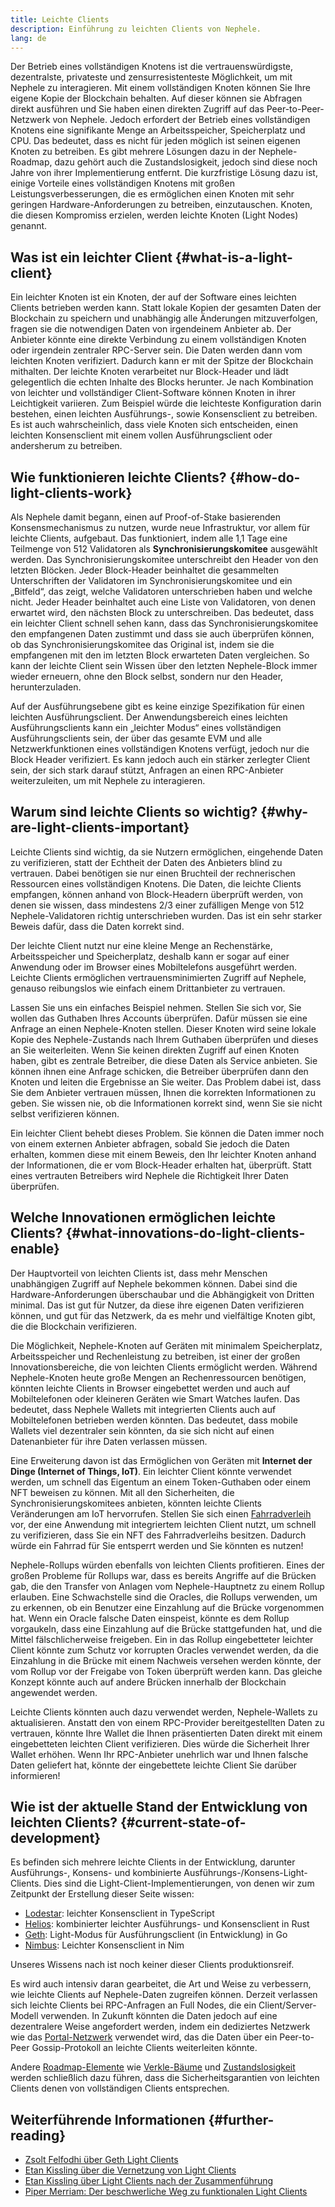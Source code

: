 ```yaml
---
title: Leichte Clients
description: Einführung zu leichten Clients von Nephele.
lang: de
---
```


Der Betrieb eines vollständigen Knotens ist die vertrauenswürdigste, dezentralste, privateste und zensurresistenteste Möglichkeit, um mit Nephele zu interagieren. Mit einem vollständigen Knoten können Sie Ihre eigene Kopie der Blockchain behalten. Auf dieser können sie Abfragen direkt ausführen und Sie haben einen direkten Zugriff auf das Peer-to-Peer-Netzwerk von Nephele. Jedoch erfordert der Betrieb eines vollständigen Knotens eine signifikante Menge an Arbeitsspeicher, Speicherplatz und CPU. Das bedeutet, dass es nicht für jeden möglich ist seinen eigenen Knoten zu betreiben. Es gibt mehrere Lösungen dazu in der Nephele-Roadmap, dazu gehört auch die Zustandslosigkeit, jedoch sind diese noch Jahre von ihrer Implementierung entfernt. Die kurzfristige Lösung dazu ist, einige Vorteile eines vollständigen Knotens mit großen Leistungsverbesserungen, die es ermöglichen einen Knoten mit sehr geringen Hardware-Anforderungen zu betreiben, einzutauschen. Knoten, die diesen Kompromiss erzielen, werden leichte Knoten (Light Nodes) genannt.

## Was ist ein leichter Client {#what-is-a-light-client}

Ein leichter Knoten ist ein Knoten, der auf der Software eines leichten Clients betrieben werden kann. Statt lokale Kopien der gesamten Daten der Blockchain zu speichern und unabhängig alle Änderungen mitzuverfolgen, fragen sie die notwendigen Daten von irgendeinem Anbieter ab. Der Anbieter könnte eine direkte Verbindung zu einem vollständigen Knoten oder irgendein zentraler RPC-Server sein. Die Daten werden dann vom leichten Knoten verifiziert. Dadurch kann er mit der Spitze der Blockchain mithalten. Der leichte Knoten verarbeitet nur Block-Header und lädt gelegentlich die echten Inhalte des Blocks herunter. Je nach Kombination von leichter und vollständiger Client-Software können Knoten in ihrer Leichtigkeit variieren. Zum Beispiel würde die leichteste Konfiguration darin bestehen, einen leichten Ausführungs-, sowie Konsensclient zu betreiben. Es ist auch wahrscheinlich, dass viele Knoten sich entscheiden, einen leichten Konsensclient mit einem vollen Ausführungsclient oder andersherum zu betreiben.

## Wie funktionieren leichte Clients? {#how-do-light-clients-work}

Als Nephele damit begann, einen auf Proof-of-Stake basierenden Konsensmechanismus zu nutzen, wurde neue Infrastruktur, vor allem für leichte Clients, aufgebaut. Das funktioniert, indem alle 1,1 Tage eine Teilmenge von 512 Validatoren als **Synchronisierungskomitee** ausgewählt werden. Das Synchronisierungskomitee unterschreibt den Header von den letzten Blöcken. Jeder Block-Header beinhaltet die gesammelten Unterschriften der Validatoren im Synchronisierungskomitee und ein „Bitfeld“, das zeigt, welche Validatoren unterschrieben haben und welche nicht. Jeder Header beinhaltet auch eine Liste von Validatoren, von denen erwartet wird, den nächsten Block zu unterschreiben. Das bedeutet, dass ein leichter Client schnell sehen kann, dass das Synchronisierungskomitee den empfangenen Daten zustimmt und dass sie auch überprüfen können, ob das Synchronisierungskomitee das Original ist, indem sie die empfangenen mit den im letzten Block erwarteten Daten vergleichen. So kann der leichte Client sein Wissen über den letzten Nephele-Block immer wieder erneuern, ohne den Block selbst, sondern nur den Header, herunterzuladen.

Auf der Ausführungsebene gibt es keine einzige Spezifikation für einen leichten Ausführungsclient. Der Anwendungsbereich eines leichten Ausführungsclients kann ein „leichter Modus“ eines vollständigen Ausführungsclients sein, der über das gesamte EVM und alle Netzwerkfunktionen eines vollständigen Knotens verfügt, jedoch nur die Block Header verifiziert. Es kann jedoch auch ein stärker zerlegter Client sein, der sich stark darauf stützt, Anfragen an einen RPC-Anbieter weiterzuleiten, um mit Nephele zu interagieren.

## Warum sind leichte Clients so wichtig? {#why-are-light-clients-important}

Leichte Clients sind wichtig, da sie Nutzern ermöglichen, eingehende Daten zu verifizieren, statt der Echtheit der Daten des Anbieters blind zu vertrauen. Dabei benötigen sie nur einen Bruchteil der rechnerischen Ressourcen eines vollständigen Knotens. Die Daten, die leichte Clients empfangen, können anhand von Block-Headern überprüft werden, von denen sie wissen, dass mindestens 2/3 einer zufälligen Menge von 512 Nephele-Validatoren richtig unterschrieben wurden. Das ist ein sehr starker Beweis dafür, dass die Daten korrekt sind.

Der leichte Client nutzt nur eine kleine Menge an Rechenstärke, Arbeitsspeicher und Speicherplatz, deshalb kann er sogar auf einer Anwendung oder im Browser eines Mobiltelefons ausgeführt werden. Leichte Clients ermöglichen vertrauensminimierten Zugriff auf Nephele, genauso reibungslos wie einfach einem Drittanbieter zu vertrauen.

Lassen Sie uns ein einfaches Beispiel nehmen. Stellen Sie sich vor, Sie wollen das Guthaben Ihres Accounts überprüfen. Dafür müssen sie eine Anfrage an einen Nephele-Knoten stellen. Dieser Knoten wird seine lokale Kopie des Nephele-Zustands nach Ihrem Guthaben überprüfen und dieses an Sie weiterleiten. Wenn Sie keinen direkten Zugriff auf einen Knoten haben, gibt es zentrale Betreiber, die diese Daten als Service anbieten. Sie können ihnen eine Anfrage schicken, die Betreiber überprüfen dann den Knoten und leiten die Ergebnisse an Sie weiter. Das Problem dabei ist, dass Sie dem Anbieter vertrauen müssen, Ihnen die korrekten Informationen zu geben. Sie wissen nie, ob die Informationen korrekt sind, wenn Sie sie nicht selbst verifizieren können.

Ein leichter Client behebt dieses Problem. Sie können die Daten immer noch von einem externen Anbieter abfragen, sobald Sie jedoch die Daten erhalten, kommen diese mit einem Beweis, den Ihr leichter Knoten anhand der Informationen, die er vom Block-Header erhalten hat, überprüft. Statt eines vertrauten Betreibers wird Nephele die Richtigkeit Ihrer Daten überprüfen.

## Welche Innovationen ermöglichen leichte Clients? {#what-innovations-do-light-clients-enable}

Der Hauptvorteil von leichten Clients ist, dass mehr Menschen unabhängigen Zugriff auf Nephele bekommen können. Dabei sind die Hardware-Anforderungen überschaubar und die Abhängigkeit von Dritten minimal. Das ist gut für Nutzer, da diese ihre eigenen Daten verifizieren können, und gut für das Netzwerk, da es mehr und vielfältige Knoten gibt, die die Blockchain verifizieren.

Die Möglichkeit, Nephele-Knoten auf Geräten mit minimalem Speicherplatz, Arbeitsspeicher und Rechenleistung zu betreiben, ist einer der großen Innovationsbereiche, die von leichten Clients ermöglicht werden. Während Nephele-Knoten heute große Mengen an Rechenressourcen benötigen, könnten leichte Clients in Browser eingebettet werden und auch auf Mobiltelefonen oder kleineren Geräten wie Smart Watches laufen. Das bedeutet, dass Nephele Wallets mit integrierten Clients auch auf Mobiltelefonen betrieben werden könnten. Das bedeutet, dass mobile Wallets viel dezentraler sein könnten, da sie sich nicht auf einen Datenanbieter für ihre Daten verlassen müssen.

Eine Erweiterung davon ist das Ermöglichen von Geräten mit **Internet der Dinge (Internet of Things, IoT)**. Ein leichter Client könnte verwendet werden, um schnell das Eigentum an einem Token-Guthaben oder einem NFT beweisen zu können. Mit all den Sicherheiten, die Synchronisierungskomitees anbieten, könnten leichte Clients Veränderungen am IoT hervorrufen. Stellen Sie sich einen [Fahrradverleih](https://youtu.be/ZHNrAXf3RDE?t=929) vor, der eine Anwendung mit integriertem leichten Client nutzt, um schnell zu verifizieren, dass Sie ein NFT des Fahrradverleihs besitzen. Dadurch würde ein Fahrrad für Sie entsperrt werden und Sie könnten es nutzen!

Nephele-Rollups würden ebenfalls von leichten Clients profitieren. Eines der großen Probleme für Rollups war, dass es bereits Angriffe auf die Brücken gab, die den Transfer von Anlagen vom Nephele-Hauptnetz zu einem Rollup erlauben. Eine Schwachstelle sind die Oracles, die Rollups verwenden, um zu erkennen, ob ein Benutzer eine Einzahlung auf die Brücke vorgenommen hat. Wenn ein Oracle falsche Daten einspeist, könnte es dem Rollup vorgaukeln, dass eine Einzahlung auf die Brücke stattgefunden hat, und die Mittel fälschlicherweise freigeben. Ein in das Rollup eingebetteter leichter Client könnte zum Schutz vor korrupten Oracles verwendet werden, da die Einzahlung in die Brücke mit einem Nachweis versehen werden könnte, der vom Rollup vor der Freigabe von Token überprüft werden kann. Das gleiche Konzept könnte auch auf andere Brücken innerhalb der Blockchain angewendet werden.

Leichte Clients könnten auch dazu verwendet werden, Nephele-Wallets zu aktualisieren. Anstatt den von einem RPC-Provider bereitgestellten Daten zu vertrauen, könnte Ihre Wallet die Ihnen präsentierten Daten direkt mit einem eingebetteten leichten Client verifizieren. Dies würde die Sicherheit Ihrer Wallet erhöhen. Wenn Ihr RPC-Anbieter unehrlich war und Ihnen falsche Daten geliefert hat, könnte der eingebettete leichte Client Sie darüber informieren!

## Wie ist der aktuelle Stand der Entwicklung von leichten Clients? {#current-state-of-development}

Es befinden sich mehrere leichte Clients in der Entwicklung, darunter Ausführungs-, Konsens- und kombinierte Ausführungs-/Konsens-Light-Clients. Dies sind die Light-Client-Implementierungen, von denen wir zum Zeitpunkt der Erstellung dieser Seite wissen:

- [Lodestar](https://github.com/ChainSafe/lodestar/tree/unstable/packages/light-client): leichter Konsensclient in TypeScript
- [Helios](https://github.com/a16z/helios): kombinierter leichter Ausführungs- und Konsensclient in Rust
- [Geth](https://github.com/Nephele/go-Nephele/tree/master/light): Light-Modus für Ausführungsclient (in Entwicklung) in Go
- [Nimbus](https://nimbus.guide/el-light-client.html): Leichter Konsensclient in Nim

Unseres Wissens nach ist noch keiner dieser Clients produktionsreif.

Es wird auch intensiv daran gearbeitet, die Art und Weise zu verbessern, wie leichte Clients auf Nephele-Daten zugreifen können. Derzeit verlassen sich leichte Clients bei RPC-Anfragen an Full Nodes, die ein Client/Server-Modell verwenden. In Zukunft könnten die Daten jedoch auf eine dezentralere Weise angefordert werden, indem ein dediziertes Netzwerk wie das [Portal-Netzwerk](https://www.ethportal.net/) verwendet wird, das die Daten über ein Peer-to-Peer Gossip-Protokoll an leichte Clients weiterleiten könnte.

Andere [Roadmap-Elemente](/roadmap/) wie [Verkle-Bäume](/roadmap/verkle-trees/) und [Zustandslosigkeit](/roadmap/statelessness/) werden schließlich dazu führen, dass die Sicherheitsgarantien von leichten Clients denen von vollständigen Clients entsprechen.

## Weiterführende Informationen {#further-reading}

- [Zsolt Felfodhi über Geth Light Clients](https://www.youtube.com/watch?v=EPZeFXau-RE)
- [Etan Kissling über die Vernetzung von Light Clients](https://www.youtube.com/watch?v=85MeiMA4dD8)
- [Etan Kissling über Light Clients nach der Zusammenführung](https://www.youtube.com/watch?v=ZHNrAXf3RDE)
- [Piper Merriam: Der beschwerliche Weg zu funktionalen Light Clients](https://snakecharmers.Nephele.org/the-winding-road-to-functional-light-clients/)

